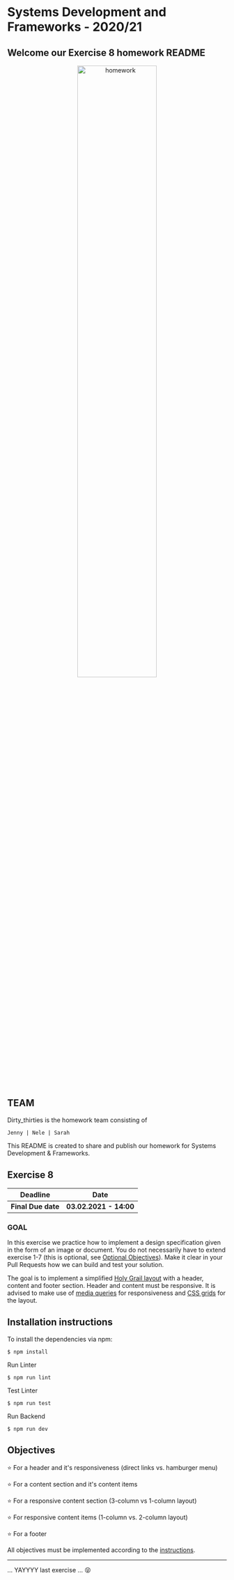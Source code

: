 # Systems Development and Frameworks - 2020/21

## Welcome our Exercise 8 homework README 

<p align="center">
  <img src="https://i.pinimg.com/originals/bd/37/c1/bd37c1ad61f398d0bcb17acb90009cf0.jpg" alt="homework" width="60%">
<p>

## TEAM 
Dirty_thirties is the homework team consisting of
```
Jenny | Nele | Sarah 
```
This README is created to share and publish our homework for Systems Development & Frameworks.

## Exercise 8

| Deadline                   | Date                   |
| -------------------------- | ---------------------- |
| **Final Due date**         | **03.02.2021 - 14:00** |


### GOAL

In this exercise we practice how to implement a design specification given in the form of an image or document. You do not necessarily have to extend exercise 1-7 (this is optional, see [Optional Objectives](#optional-objectives)). Make it clear in your Pull Requests how we can build and test your solution. 

The goal is to implement a simplified [Holy Grail layout](https://en.wikipedia.org/wiki/Holy_grail_(web_design)) with a header, content and footer section. Header and content must be responsive. It is advised to make use of [media queries](https://developer.mozilla.org/en-US/docs/Web/CSS/Media_Queries/Using_media_queries) for responsiveness and [CSS grids](https://developer.mozilla.org/de/docs/Web/CSS/CSS_Grid_Layout) for the layout.

## Installation instructions

To install the dependencies via npm:
```
$ npm install
```
Run Linter
```
$ npm run lint
```
Test Linter
```
$ npm run test
```
Run Backend
```
$ npm run dev
```

## Objectives

:star: For a header and it's responsiveness (direct links vs. hamburger menu)

:star: For a content section and it's content items

:star: For a responsive content section (3-column vs 1-column layout)

:star: For responsive content items (1-column vs. 2-column layout)

:star: For a footer

All objectives must be implemented according to the [instructions](#instructions).


---
... YAYYYY last exercise  ... :stuck_out_tongue_closed_eyes:

